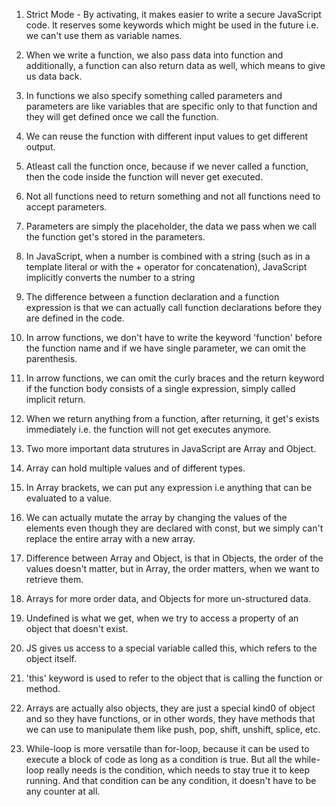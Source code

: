 1. Strict Mode - By activating, it makes easier to write a secure JavaScript code. It reserves some keywords which might be used in the future i.e. we can't use them as variable names.

2. When we write a function, we also pass data into function and additionally, a function can also return data as well, which means to give us data back.

3. In functions we also specify something called parameters and parameters are like variables that are specific only to that function and they will get defined once we call the function.

4. We can reuse the function with different input values to get different output.

5. Atleast call the function once, because if we never called a function, then the code inside the function will never get executed.

6. Not all functions need to return something and not all functions need to accept parameters.

7. Parameters are simply the placeholder, the data we pass when we call the function get's stored in the parameters.

8. In JavaScript, when a number is combined with a string (such as in a template literal or with the + operator for concatenation), JavaScript implicitly converts the number to a string

9. The difference between a function declaration and a function expression is that we can actually call function declarations before they are defined in the code.

10. In arrow functions, we don't have to write the keyword 'function' before the function name and if we have single parameter, we can omit the parenthesis.

11. In arrow functions, we can omit the curly braces and the return keyword if the function body consists of a single expression, simply called implicit return.

12. When we return anything from a function, after returning, it get's exists immediately i.e. the function will not get executes anymore.

13. Two more important data strutures in JavaScript are Array and Object.

14. Array can hold multiple values and of different types.

15. In Array brackets, we can put any expression i.e anything that can be evaluated to a value.

16. We can actually mutate the array by changing the values of the elements even though they are declared with const, but we simply can't replace the entire array with a new array.

17. Difference between Array and Object, is that in Objects, the order of the values doesn't matter, but in Array, the order matters, when we want to retrieve them.

18. Arrays for more order data, and Objects for more un-structured data.

19. Undefined is what we get, when we try to access a property of an object that doesn't exist.

20. JS gives us access to a special variable called this, which refers to the object itself.

21. 'this' keyword is used to refer to the object that is calling the function or method.
 
22. Arrays are actually also objects, they are just a special kind0 of object and so they have functions, or in other words, they have methods that we can use to manipulate them like push, pop, shift, unshift, splice, etc.

23. While-loop is more versatile than for-loop, because it can be used to execute a block of code as long as a condition is true. But all the while-loop really needs is the condition, which needs to stay true it to keep running. 
And that condition can be any condition, it doesn't have to be any counter at all.

